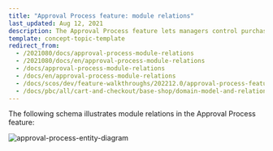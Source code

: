 ```yaml
---
title: "Approval Process feature: module relations"
last_updated: Aug 12, 2021
description: The Approval Process feature lets managers control purchases requested by their employees
template: concept-topic-template
redirect_from:
  - /2021080/docs/approval-process-module-relations
  - /2021080/docs/en/approval-process-module-relations
  - /docs/approval-process-module-relations
  - /docs/en/approval-process-module-relations
  - /docs/scos/dev/feature-walkthroughs/202212.0/approval-process-feature-walkthrough.html
  - /docs/pbc/all/cart-and-checkout/base-shop/domain-model-and-relationships/approval-process-feature-module-relations.html
---
```



The following schema illustrates module relations in the Approval Process feature:

<div class="width-100">

![approval-process-entity-diagram](https://spryker.s3.eu-central-1.amazonaws.com/docs/Features/Workflow+%26+Process+Management/Approval+Process/Approval+Process+Feature+Overview/approval-process-schema.png)

</div>
